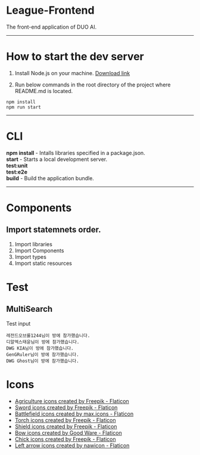 # League-Frontend

The front-end application of DUO AI.

---

# How to start the dev server

1. Install Node.js on your machine. [Download link](https://nodejs.org/en/)

2. Run below commands in the root directory of the project where README.md is located.

```
npm install
npm run start
```

---

# CLI

**npm install** - Intalls libraries specified in a package.json.
<br>
**start** - Starts a local development server.
<br>
**test:unit**
<br>
**test:e2e**
<br>
**build** - Build the application bundle.

---

# Components

## Import statemnets order.

1. Import libraries
2. Import Components
3. Import types
4. Import static resources

# Test

## MultiSearch

Test input

```
레전드오브롤1244님이 방에 참가했습니다.
디알엑스태윤님이 방에 참가했습니다.
DWG KIA님이 방에 참가했습니다.
GenGRuler님이 방에 참가했습니다.
DWG Ghost님이 방에 참가했습니다.
```

# Icons

- <a href="https://www.flaticon.com/free-icons/agriculture" title="agriculture icons">Agriculture icons created by Freepik - Flaticon</a>
- <a href="https://www.flaticon.com/free-icons/sword" title="sword icons">Sword icons created by Freepik - Flaticon</a>
- <a href="https://www.flaticon.com/free-icons/battlefield" title="battlefield icons">Battlefield icons created by max.icons - Flaticon</a>
- <a href="https://www.flaticon.com/free-icons/torch" title="torch icons">Torch icons created by Freepik - Flaticon</a>
- <a href="https://www.flaticon.com/free-icons/shield" title="shield icons">Shield icons created by Freepik - Flaticon</a>
- <a href="https://www.flaticon.com/free-icons/bow" title="bow icons">Bow icons created by Good Ware - Flaticon</a>
- <a href="https://www.flaticon.com/free-icons/chick" title="chick icons">Chick icons created by Freepik - Flaticon</a>
- <a href="https://www.flaticon.com/free-icons/left-arrow" title="left arrow icons">Left arrow icons created by nawicon - Flaticon</a>
